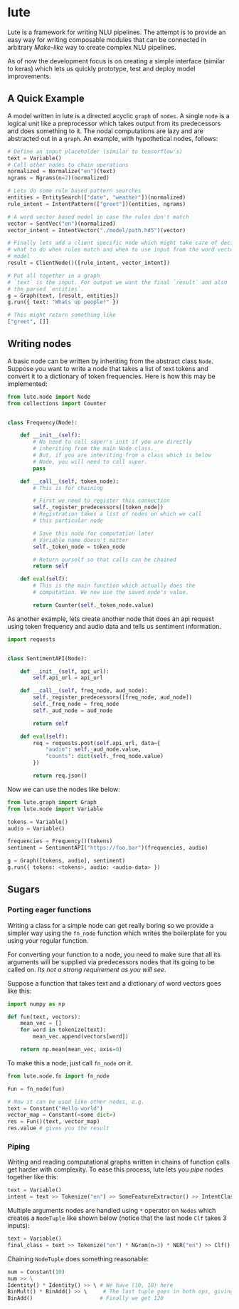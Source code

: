 # lute

Lute is a framework for writing NLU pipelines. The attempt is to provide an easy
way for writing composable modules that can be connected in arbitrary
_Make-like_ way to create complex NLU pipelines.

As of now the development focus is on creating a simple interface (similar to
keras) which lets us quickly prototype, test and deploy model improvements.

## A Quick Example

A model written in lute is a directed acyclic `graph` of `nodes`. A single
`node` is a logical unit like a preprocessor which takes output from its
predecessors and does something to it. The nodal computations are lazy and are
abstracted out in a `graph`. An example, with hypothetical nodes, follows:

```python
# Define an input placeholder (similar to tensorflow's)
text = Variable()
# Call other nodes to chain operations
normalized = Normalize("en")(text)
ngrams = Ngrams(n=2)(normalized)

# Lets do some rule based pattern searches
entities = EntitySearch(["date", "weather"])(normalized)
rule_intent = IntentPattern(["greet"])(entities, ngrams)

# A word vector based model in case the rules don't match
vector = SentVec("en")(normalized)
vector_intent = IntentVector("./model/path.hd5")(vector)

# Finally lets add a client specific node which might take care of deciding
# what to do when rules match and when to use input from the word vector
# model
result = ClientNode()([rule_intent, vector_intent])

# Put all together in a graph
# `text` is the input. For output we want the final `result` and also
# the parsed `entities`.
g = Graph(text, [result, entities])
g.run({ text: "Whats up people!" })

# This might return something like
["greet", []]
```

## Writing nodes

A basic node can be written by inheriting from the abstract class `Node`.
Suppose you want to write a node that takes a list of text tokens and convert it
to a dictionary of token frequencies. Here is how this may be implemented:

```python
from lute.node import Node
from collections import Counter


class Frequency(Node):

    def __init__(self):
        # No need to call super's init if you are directly
        # inheriting from the main Node class.
        # But, if you are inheriting from a class which is below
        # Node, you will need to call super.
        pass

    def __call__(self, token_node):
        # This is for chaining

        # First we need to register this connection
        self._register_predecessors([token_node])
        # Registration takes a list of nodes on which we call
        # this particular node

        # Save this node for computation later
        # Variable name doesn't matter
        self._token_node = token_node

        # Return ourself so that calls can be chained
        return self

    def eval(self):
        # This is the main function which actually does the
        # computation. We now use the saved node's value.

        return Counter(self._token_node.value)
```

As another example, lets create another node that does an api request using
token frequency and audio data and tells us sentiment information.

```python
import requests


class SentimentAPI(Node):

    def __init__(self, api_url):
        self.api_url = api_url

    def __call__(self, freq_node, aud_node):
        self._register_predecessors([freq_node, aud_node])
        self._freq_node = freq_node
        self._aud_node = aud_node

        return self

    def eval(self):
        req = requests.post(self.api_url, data={
            "audio": self._aud_node.value,
            "counts": dict(self._freq_node.value)
        })

        return req.json()
```


Now we can use the nodes like below:

```python
from lute.graph import Graph
from lute.node import Variable

tokens = Variable()
audio = Variable()

frequencies = Frequency()(tokens)
sentiment = SentimentAPI("https://foo.bar")(frequencies, audio)

g = Graph([tokens, audio], sentiment)
g.run({ tokens: <tokens>, audio: <audio-data> })
```

## Sugars

### Porting eager functions

Writing a class for a simple node can get really boring so we provide a simpler
way using the `fn_node` function which writes the boilerplate for you using your
regular function.

For converting your function to a node, you need to make sure that all its
arguments will be supplied via predecessors nodes that its going to be called
on. _Its not a strong requirement as you will see_.

Suppose a function that takes text and a dictionary of word vectors goes like
this:

```python
import numpy as np

def fun(text, vectors):
    mean_vec = []
    for word in tokenize(text):
        mean_vec.append(vectors[word])

    return np.mean(mean_vec, axis=0)
```

To make this a node, just call `fn_node` on it.

```python
from lute.node.fn import fn_node

Fun = fn_node(fun)

# Now it can be used like other nodes, e.g.
text = Constant("Hello world")
vector_map = Constant(<some dict>)
res = Fun()(text, vector_map)
res.value # gives you the result
```

### Piping

Writing and reading computational graphs written in chains of function calls get
harder with complexity. To ease this process, lute lets you _pipe_ nodes
together like this:

```python
text = Variable()
intent = text >> Tokenize("en") >> SomeFeatureExtractor() >> IntentClassification()
```

Multiple arguments nodes are handled using `*` operator on `Nodes` which creates
a `NodeTuple` like shown below (notice that the last node `Clf` takes 3 inputs):

```python
text = Variable()
final_class = text >> Tokenize("en") * NGram(n=3) * NER("en") >> Clf()
```

Chaining `NodeTuple` does something reasonable:

```python
num = Constant(10)
num >> \
Identity() * Identity() >> \ # We have (10, 10) here
BinMult() * BinAdd() >> \     # The last tuple goes in both ops, giving (100, 20)
BinAdd()                     # Finally we get 120
```
